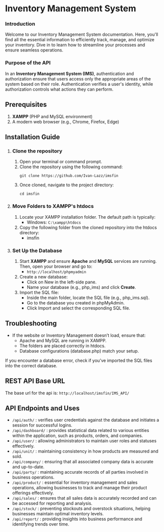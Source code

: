 # Inventory Management System
### Introduction
Welcome to our Inventory Management System documentation. Here, you'll find all the essential information to efficiently track, manage, and optimize your inventory. Dive in to learn how to streamline your processes and ensure seamless operations.
### Purpose of the API
In an **Inventory Management System (IMS)**, authentication and authorization ensure that users access only the appropriate areas of the system based on their role. Authentication verifies a user's identity, while authorization controls what actions they can perform.

## Prerequisites
1. **XAMPP** (PHP and MySQL environment)
2. A modern web browser (e.g., Chrome, Firefox, Edge)

## Installation Guide
1. ### Clone the repository
   1. Open your terminal or command prompt.
   2. Clone the repository using the following command:
      ```
      git clone https://github.com/Ivan-Lazz/imsfin
      ```
   3. Once cloned, navigate to the project directory:
      ```
      cd imsfin
      ```
2. ### Move Folders to XAMPP's htdocs
   1. Locate your XAMPP installation folder. The default path is typically:
      - Windows: ```C:\xampp\htdocs```
   2. Copy the following folder from the cloned repository into the htdocs directory:
      - imsfin
3. ### Set Up the Database
   1. Start **XAMPP** and ensure **Apache** and **MySQL** services are running. Then, open your browser and go to:
      - ``` http://localhost/phpmyadmin ```
   2. Create a new database:
      - Click on New in the left-side pane.
      - Name your database (e.g., php_ims) and click **Create**.
   3. Import the SQL file:
      - Inside the main folder, locate the SQL file (e.g., php_ims.sql).
      - Go to the database you created in phpMyAdmin.
      - Click Import and select the corresponding SQL file.

  
## Troubleshooting
   - If the website or Inventory Management doesn’t load, ensure that:
     - Apache and MySQL are running in XAMPP.
     - The folders are placed correctly in htdocs.
     - Database configurations (database.php) match your setup.
  
If you encounter a database error, check if you’ve imported the SQL files into the correct database.

## REST API Base URL
The base url for the api is: ``` http://localhost/imsfin/IMS_API/ ```

## API Endpoints and Uses
- ``` /api/auth/ ``` : verifies user credentials against the database and initiates a session for successful logins.
- ``` /api/dashboard/ ``` : provides statistical data related to various entities within the application, such as products, orders, and companies.
- ``` /api/user/ ``` : allowing administrators to maintain user roles and statuses effectively. 
- ``` /api/unit/ ``` : maintaining consistency in how products are measured and sold.
- ``` /api/company/ ``` : ensuring that all associated company data is accurate and up-to-date.
- ``` /api/party/ ``` : maintaining accurate records of all parties involved in business operations.
- ``` /api/product/ ``` : essential for inventory management and sales operations, allowing businesses to track and manage their product offerings effectively.
- ``` /api/sales/ ``` : ensures that all sales data is accurately recorded and can be accessed for reporting and analysis.
- ``` /api/stock/ ``` : preventing stockouts and overstock situations, helping businesses maintain optimal inventory levels.
- ``` /api/report/ ``` : providing insights into business performance and identifying trends over time.
       
